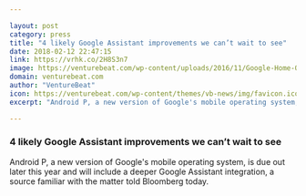```yaml
---

layout: post
category: press
title: "4 likely Google Assistant improvements we can’t wait to see"
date: 2018-02-12 22:47:15
link: https://vrhk.co/2H8S3n7
image: https://venturebeat.com/wp-content/uploads/2016/11/Google-Home-ODonnell-03.jpg?fit=780%2C514&strip=all
domain: venturebeat.com
author: "VentureBeat"
icon: https://venturebeat.com/wp-content/themes/vb-news/img/favicon.ico
excerpt: "Android P, a new version of Google's mobile operating system, is due out later this year and will include a deeper Google Assistant integration, a source familiar with the matter told Bloomberg today."

---
```


### 4 likely Google Assistant improvements we can’t wait to see

Android P, a new version of Google's mobile operating system, is due out later this year and will include a deeper Google Assistant integration, a source familiar with the matter told Bloomberg today.